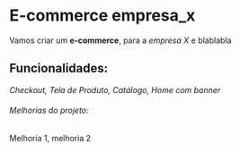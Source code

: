 # E-commerce empresa_x

Vamos criar um **e-commerce**, para a *empresa X* e blablabla

## Funcionalidades:

_Checkout, Tela de Produto, Catálogo, Home com banner_

###### Melhorias do projeto:

Melhoria 1, melhoria 2